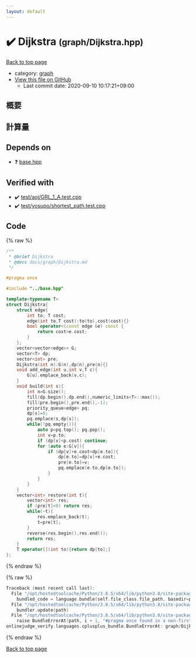 ```yaml
---
layout: default
---
```


<!-- mathjax config similar to math.stackexchange -->
<script type="text/javascript" async
  src="https://cdnjs.cloudflare.com/ajax/libs/mathjax/2.7.5/MathJax.js?config=TeX-MML-AM_CHTML">
</script>
<script type="text/x-mathjax-config">
  MathJax.Hub.Config({
    TeX: { equationNumbers: { autoNumber: "AMS" }},
    tex2jax: {
      inlineMath: [ ['$','$'] ],
      processEscapes: true
    },
    "HTML-CSS": { matchFontHeight: false },
    displayAlign: "left",
    displayIndent: "2em"
  });
</script>

<script type="text/javascript" src="https://cdnjs.cloudflare.com/ajax/libs/jquery/3.4.1/jquery.min.js"></script>
<script src="https://cdn.jsdelivr.net/npm/jquery-balloon-js@1.1.2/jquery.balloon.min.js" integrity="sha256-ZEYs9VrgAeNuPvs15E39OsyOJaIkXEEt10fzxJ20+2I=" crossorigin="anonymous"></script>
<script type="text/javascript" src="../../assets/js/copy-button.js"></script>
<link rel="stylesheet" href="../../assets/css/copy-button.css" />


# :heavy_check_mark: Dijkstra <small>(graph/Dijkstra.hpp)</small>

<a href="../../index.html">Back to top page</a>

* category: <a href="../../index.html#f8b0b924ebd7046dbfa85a856e4682c8">graph</a>
* <a href="{{ site.github.repository_url }}/blob/master/graph/Dijkstra.hpp">View this file on GitHub</a>
    - Last commit date: 2020-09-10 10:17:21+09:00




## 概要

## 計算量

## Depends on

* :question: <a href="../base.hpp.html">base.hpp</a>


## Verified with

* :heavy_check_mark: <a href="../../verify/test/aoj/GRL_1_A.test.cpp.html">test/aoj/GRL_1_A.test.cpp</a>
* :heavy_check_mark: <a href="../../verify/test/yosupo/shortest_path.test.cpp.html">test/yosupo/shortest_path.test.cpp</a>


## Code

<a id="unbundled"></a>
{% raw %}
```cpp
/**
 * @brief Dijkstra
 * @docs docs/graph/Dijkstra.md
 */

#pragma once

#include "../base.hpp"

template<typename T>
struct Dijkstra{
    struct edge{
        int to; T cost;
        edge(int to,T cost):to(to),cost(cost){}
        bool operator<(const edge &e) const {
            return cost>e.cost;
        }
    };
    vector<vector<edge>> G;
    vector<T> dp;
    vector<int> pre;
    Dijkstra(int n):G(n),dp(n),pre(n){}
    void add_edge(int u,int v,T c){
        G[u].emplace_back(v,c);
    }
    void build(int s){
        int n=G.size();
        fill(dp.begin(),dp.end(),numeric_limits<T>::max());
        fill(pre.begin(),pre.end(),-1);
        priority_queue<edge> pq;
        dp[s]=0;
        pq.emplace(s,dp[s]);
        while(!pq.empty()){
            auto p=pq.top(); pq.pop();
            int v=p.to;
            if (dp[v]<p.cost) continue;
            for (auto e:G[v]){
                if (dp[v]+e.cost<dp[e.to]){
                    dp[e.to]=dp[v]+e.cost;
                    pre[e.to]=v;
                    pq.emplace(e.to,dp[e.to]);
                }
            }
        }
    }
    vector<int> restore(int t){
        vector<int> res;
        if (pre[t]<0) return res;
        while(~t){
            res.emplace_back(t);
            t=pre[t];
        }
        reverse(res.begin(),res.end());
        return res;
    }
    T operator[](int to){return dp[to];}
};
```
{% endraw %}

<a id="bundled"></a>
{% raw %}
```cpp
Traceback (most recent call last):
  File "/opt/hostedtoolcache/Python/3.8.5/x64/lib/python3.8/site-packages/onlinejudge_verify/docs.py", line 349, in write_contents
    bundled_code = language.bundle(self.file_class.file_path, basedir=pathlib.Path.cwd())
  File "/opt/hostedtoolcache/Python/3.8.5/x64/lib/python3.8/site-packages/onlinejudge_verify/languages/cplusplus.py", line 185, in bundle
    bundler.update(path)
  File "/opt/hostedtoolcache/Python/3.8.5/x64/lib/python3.8/site-packages/onlinejudge_verify/languages/cplusplus_bundle.py", line 310, in update
    raise BundleErrorAt(path, i + 1, "#pragma once found in a non-first line")
onlinejudge_verify.languages.cplusplus_bundle.BundleErrorAt: graph/Dijkstra.hpp: line 6: #pragma once found in a non-first line

```
{% endraw %}

<a href="../../index.html">Back to top page</a>

